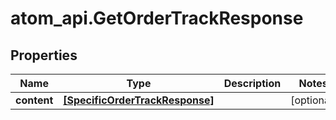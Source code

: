 # atom_api.GetOrderTrackResponse

## Properties
Name | Type | Description | Notes
------------ | ------------- | ------------- | -------------
**content** | [**[SpecificOrderTrackResponse]**](SpecificOrderTrackResponse.md) |  | [optional] 


